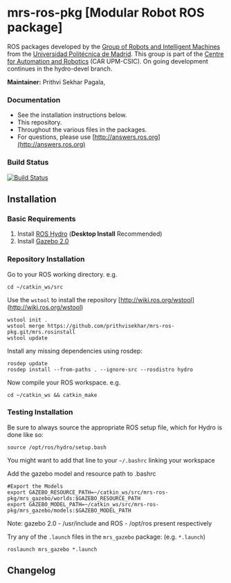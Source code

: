 mrs-ros-pkg [Modular Robot ROS package]
===========

ROS packages developed by the [Group of Robots and Intelligent Machines](http://www.romin.upm.es/) from the [Universidad Politécnica de Madrid](http://www.upm.es/internacional). This group is part of the [Centre for Automation and Robotics](http://www.car.upm-csic.es/) (CAR UPM-CSIC). On going development continues in the hydro-devel branch.

**Maintainer:** Prithvi Sekhar Pagala, 

### Documentation

  * See the installation instructions below.
  * This repository.
  * Throughout the various files in the packages.
  * For questions, please use [http://answers.ros.org](http://answers.ros.org)

### Build Status

[![Build Status](https://travis-ci.org/prithvisekhar/mrs-ros-pkg.png?branch=master)](https://travis-ci.org/prithvisekhar/mrs-ros-pkg)


## Installation

### Basic Requirements

  1. Install [ROS Hydro](http://wiki.ros.org/hydro/Installation/Ubuntu) (**Desktop Install** Recommended)
  2. Install [Gazebo 2.0](http://gazebosim.org/wiki/2.0/install)

### Repository Installation

Go to your ROS working directory. e.g.
```
cd ~/catkin_ws/src
``` 
Use the `wstool` to install the repository [http://wiki.ros.org/wstool] (http://wiki.ros.org/wstool)
```
wstool init .
wstool merge https://github.com/prithvisekhar/mrs-ros-pkg.git/mrs.rosinstall
wstool update
``` 
Install any missing dependencies using rosdep:
```
rosdep update
rosdep install --from-paths . --ignore-src --rosdistro hydro
``` 
Now compile your ROS workspace. e.g.
```
cd ~/catkin_ws && catkin_make
``` 

### Testing Installation

Be sure to always source the appropriate ROS setup file, which for Hydro is done like so:
```
source /opt/ros/hydro/setup.bash
``` 
You might want to add that line to your `~/.bashrc` linking your workspace

Add the gazebo model and resource path to .bashrc 

```
#Export the Models
export GAZEBO_RESOURCE_PATH=~/catkin_ws/src/mrs-ros-pkg/mrs_gazebo/worlds:$GAZEBO_RESOURCE_PATH
export GAZEBO_MODEL_PATH=~/catkin_ws/src/mrs-ros-pkg/mrs_gazebo/models:$GAZEBO_MODEL_PATH
``` 

Note: gazebo 2.0 - /usr/include and ROS - /opt/ros present respectively 

Try any of the `.launch` files in the `mrs_gazebo` package: (e.g. `*.launch`)
```
roslaunch mrs_gazebo *.launch
``` 

## Changelog
